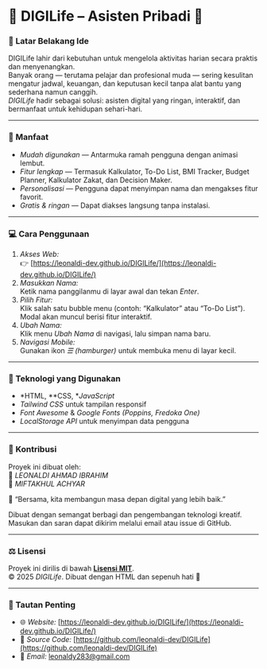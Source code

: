 # 💜 DIGILife – Asisten Pribadi 💛

### 🧠 Latar Belakang Ide
DIGILife lahir dari kebutuhan untuk mengelola aktivitas harian secara praktis dan menyenangkan.  
Banyak orang — terutama pelajar dan profesional muda — sering kesulitan mengatur jadwal, keuangan, dan keputusan kecil tanpa alat bantu yang sederhana namun canggih.  
*DIGILife* hadir sebagai solusi: asisten digital yang ringan, interaktif, dan bermanfaat untuk kehidupan sehari-hari.

---

### 🌟 Manfaat
- *Mudah digunakan* — Antarmuka ramah pengguna dengan animasi lembut.  
- *Fitur lengkap* — Termasuk Kalkulator, To-Do List, BMI Tracker, Budget Planner, Kalkulator Zakat, dan Decision Maker.  
- *Personalisasi* — Pengguna dapat menyimpan nama dan mengakses fitur favorit.  
- *Gratis & ringan* — Dapat diakses langsung tanpa instalasi.

---

### 💻 Cara Penggunaan
1. *Akses Web:*  
   👉 [https://leonaldi-dev.github.io/DIGILife/](https://leonaldi-dev.github.io/DIGILife/)
2. *Masukkan Nama:*  
   Ketik nama panggilanmu di layar awal dan tekan *Enter*.
3. *Pilih Fitur:*  
   Klik salah satu bubble menu (contoh: “Kalkulator” atau “To-Do List”).  
   Modal akan muncul berisi fitur interaktif.  
4. *Ubah Nama:*  
   Klik menu *Ubah Nama* di navigasi, lalu simpan nama baru.  
5. *Navigasi Mobile:*  
   Gunakan ikon *☰ (hamburger)* untuk membuka menu di layar kecil.

---

### 🧩 Teknologi yang Digunakan
- *HTML, **CSS, **JavaScript*  
- *Tailwind CSS* untuk tampilan responsif  
- *Font Awesome* & *Google Fonts (Poppins, Fredoka One)*  
- *LocalStorage API* untuk menyimpan data pengguna

---

### 🤝 Kontribusi
Proyek ini dibuat oleh:  
💜 *LEONALDI AHMAD IBRAHIM*  
💛 *MIFTAKHUL ACHYAR*

💬 “Bersama, kita membangun masa depan digital yang lebih baik.”

Dibuat dengan semangat berbagi dan pengembangan teknologi kreatif.  
Masukan dan saran dapat dikirim melalui email atau issue di GitHub.

---

### ⚖ Lisensi
Proyek ini dirilis di bawah **[Lisensi MIT](https://opensource.org/licenses/MIT)**.  
© 2025 *DIGILife*. Dibuat dengan HTML dan sepenuh hati 💛

---

### 📎 Tautan Penting
- 🌐 *Website:* [https://leonaldi-dev.github.io/DIGILife/](https://leonaldi-dev.github.io/DIGILife/)  
- 💾 *Source Code:* [https://github.com/leonaldi-dev/DIGILife](https://github.com/leonaldi-dev/DIGILife)  
- 📧 *Email:* [leonaldy283@gmail.com](mailto:leonaldy283@gmail.com)
